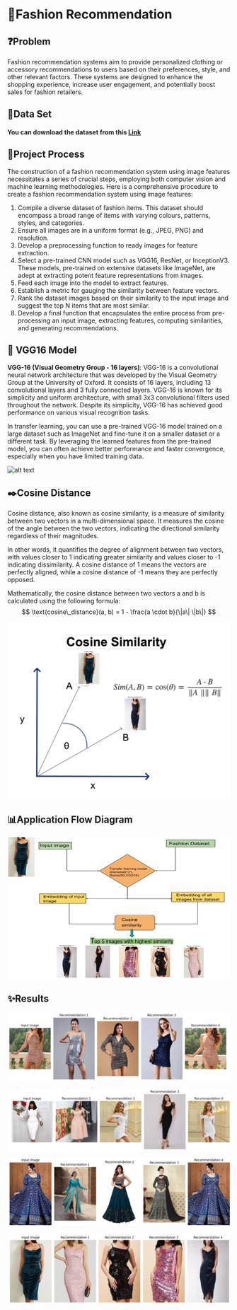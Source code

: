 # 👗Fashion Recommendation

## ❓Problem 

Fashion recommendation systems aim to provide personalized clothing or accessory recommendations to users based on their preferences, style, and other relevant factors. These systems are designed to enhance the shopping experience, increase user engagement, and potentially boost sales for fashion retailers. 


## 📂Data Set
#### You can download the dataset from this [Link](https://statso.io/fashion-recommendations-using-image-features-case-study/)


## 🚀Project Process
The construction of a fashion recommendation system using image features necessitates a series of crucial steps, employing both computer vision and machine learning methodologies. Here is a comprehensive procedure to create a fashion recommendation system using image features:

1. Compile a diverse dataset of fashion items. This dataset should encompass a broad range of items with varying colours, patterns, styles, and categories.
2. Ensure all images are in a uniform format (e.g., JPEG, PNG) and resolution.
3. Develop a preprocessing function to ready images for feature extraction.
4. Select a pre-trained CNN model such as VGG16, ResNet, or InceptionV3. These models, pre-trained on extensive datasets like ImageNet, are adept at extracting potent feature representations from images.
5. Feed each image into the model to extract features.
6. Establish a metric for gauging the similarity between feature vectors.
7. Rank the dataset images based on their similarity to the input image and suggest the top N items that are most similar.
8. Develop a final function that encapsulates the entire process from pre-processing an input image, extracting features, computing similarities, and generating recommendations.


## 🤖 VGG16 Model
**VGG-16 (Visual Geometry Group - 16 layers)**: VGG-16 is a convolutional neural network architecture that was developed by the Visual Geometry Group at the University of Oxford. It consists of 16 layers, including 13 convolutional layers and 3 fully connected layers. VGG-16 is known for its simplicity and uniform architecture, with small 3x3 convolutional filters used throughout the network. Despite its simplicity, VGG-16 has achieved good performance on various visual recognition tasks.

In transfer learning, you can use a pre-trained VGG-16 model trained on a large dataset such as ImageNet and fine-tune it on a smaller dataset or a different task. By leveraging the learned features from the pre-trained model, you can often achieve better performance and faster convergence, especially when you have limited training data.

![alt text](https://upload.wikimedia.org/wikipedia/commons/2/24/VGG16.png)


## ✒️Cosine Distance


Cosine distance, also known as cosine similarity, is a measure of similarity between two vectors in a multi-dimensional space. It measures the cosine of the angle between the two vectors, indicating the directional similarity regardless of their magnitudes.

In other words, it quantifies the degree of alignment between two vectors, with values closer to 1 indicating greater similarity and values closer to -1 indicating dissimilarity. A cosine distance of 1 means the vectors are perfectly aligned, while a cosine distance of -1 means they are perfectly opposed.

Mathematically, the cosine distance between two vectors a and b is calculated using the following formula:
$$
\text{cosine\_distance}(a, b) = 1 - \frac{a \cdot b}{\|a\| \|b\|}
$$


![alt text](img/Cosine-similarity.png)


## 📊Application Flow Diagram

![alt text](img/170476148-5c472690-675b-4907-91c.png)




## ✨Results

![alt text](img/result1.png)

![alt text](img/result2.png)

![alt text](img/result3.png)

![alt text](img/result4.png)

